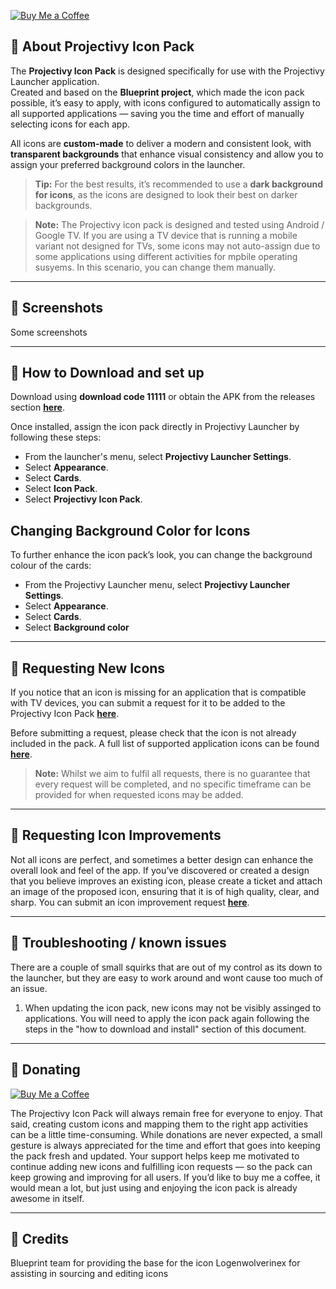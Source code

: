 [![Buy Me a Coffee](https://www.buymeacoffee.com/assets/img/custom_images/orange_img.png)](https://buymeacoffee.com/sicmundus)

## 🔴 About Projectivy Icon Pack

The **Projectivy Icon Pack** is designed specifically for use with the Projectivy Launcher application.  
Created and based on the **Blueprint project**, which made the icon pack possible, it’s easy to apply, with icons configured to automatically assign to all supported applications — saving you the time and effort of manually selecting icons for each app.

All icons are **custom-made** to deliver a modern and consistent look, with **transparent backgrounds** that enhance visual consistency and allow you to assign your preferred background colors in the launcher.  

> **Tip:** For the best results, it’s recommended to use a **dark background for icons**, as the icons are designed to look their best on darker backgrounds.

> **Note:** The Projectivy icon pack is designed and tested using Android / Google TV. If you are using a TV device that is running a mobile variant not designed for TVs, some icons may not auto-assign due to some applications using different activities for mpbile operating susyems. In this scenario, you can change them manually.

---

## 🔴 Screenshots

Some screenshots

---

## 🔴 How to Download and set up

Download using **download code 11111** or obtain the APK from the releases section [**here**](https://github.com/SicMundus86/ProjectivyIconPack/releases).

Once installed, assign the icon pack directly in Projectivy Launcher by following these steps:

- From the launcher's menu, select **Projectivy Launcher Settings**.  
- Select **Appearance**.  
- Select **Cards**.  
- Select **Icon Pack**.  
- Select **Projectivy Icon Pack**.  


## Changing Background Color for Icons

To further enhance the icon pack’s look, you can change the background colour of the cards:

- From the Projectivy Launcher menu, select **Projectivy Launcher Settings**.  
- Select **Appearance**.  
- Select **Cards**.  
- Select **Background color**
---

## 🔴 Requesting New Icons

If you notice that an icon is missing for an application that is compatible with TV devices, you can submit a request for it to be added to the Projectivy Icon Pack [**here**](https://github.com/SicMundus86/ProjectivyIconPack/issues/new/choose).  

Before submitting a request, please check that the icon is not already included in the pack. A full list of supported application icons can be found [**here**](https://github.com/SicMundus86/ProjectivyIconPack/blob/main/Icons/IconPackList.md).

> **Note:** Whilst we aim to fulfil all requests, there is no guarantee that every request will be completed, and no specific timeframe can be provided for when requested icons may be added.

---

## 🔴 Requesting Icon Improvements

Not all icons are perfect, and sometimes a better design can enhance the overall look and feel of the app. If you’ve discovered or created a design that you believe improves an existing icon, please create a ticket and attach an image of the proposed icon, ensuring that it is of high quality, clear, and sharp. You can submit an icon improvement request [**here**](https://github.com/SicMundus86/ProjectivyIconPack/issues/new/choose).  

---

## 🔴 Troubleshooting / known issues

There are a couple of small squirks that are out of my control as its down to the launcher, but they are easy to work around and wont cause too much of an issue.

1. When updating the icon pack, new icons may not be visibly assinged to applications. You will need to apply the icon pack again following the steps in the "how to download and install" section of this document.

---

## 🔴 Donating

[![Buy Me a Coffee](https://www.buymeacoffee.com/assets/img/custom_images/orange_img.png)](https://buymeacoffee.com/sicmundus)

The Projectivy Icon Pack will always remain free for everyone to enjoy. That said, creating custom icons and mapping them to the right app activities can be a little time-consuming. While donations are never expected, a small gesture is always appreciated for the time and effort that goes into keeping the pack fresh and updated.
Your support helps keep me motivated to continue adding new icons and fulfilling icon requests — so the pack can keep growing and improving for all users. If you’d like to buy me a coffee, it would mean a lot, but just using and enjoying the icon pack is already awesome in itself.

---

## 🔴 Credits

Blueprint team for providing the base for the icon
Logenwolverinex for assisting in sourcing and editing icons





